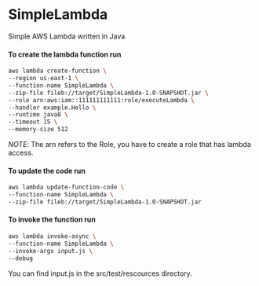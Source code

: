 # SimpleLambda

Simple AWS Lambda written in Java

#### To create the lambda function run

```Bash
aws lambda create-function \     
--region us-east-1 \          
--function-name SimpleLambda \                         
--zip-file fileb://target/SimpleLambda-1.0-SNAPSHOT.jar \
--role arn:aws:iam::111111111111:role/executeLambda \
--handler example.Hello \
--runtime java8 \
--timeout 15 \
--memory-size 512
```

*NOTE*: The arn refers to the Role, you have to create a role that has lambda access.

#### To update the code run

```Bash
aws lambda update-function-code \
--function-name SimpleLambda \
--zip-file fileb://target/SimpleLambda-1.0-SNAPSHOT.jar
```

#### To invoke the function run

```Bash
aws lambda invoke-async \
--function-name SimpleLambda \
--invoke-args input.js \
--debug
```

You can find input.js in the src/test/rescources directory.
